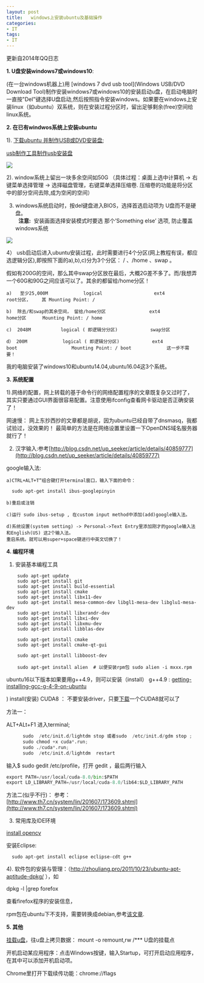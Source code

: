 ```yaml
---
layout: post
title:   windows上安装ubuntu及基础操作
categories:
- IT
tags:
- IT
---
```


更新自2014年QQ日志 

**1. U盘安装windows7或windows10**:

(在一台windows机器上)用 [windows 7 dvd usb tool](Windows USB/DVD Download Tool)制作安装windows7或windows10的安装启动u盘，在启动电脑时一直按"Del"键选择U盘启动,然后按照指令安装windows。如果要在windows上安装linux（如ubuntu）双系统，则在安装过程分区时，留出足够剩余(free)空间给linux系统。

<!--more-->

**2. 在已有windwos系统上安装ubuntu** 

1). [下载ubuntu 并制作USB或DVD安装盘](http://howtoubuntu.org/how-to-install-ubuntu-14-04-trusty-tahr);

[usb制作工具制作usb安装盘](https://help.ubuntu.com/community/Installation/FromUSBStickQuick)  
   
![](http://s5.51cto.com/wyfs02/M00/27/6B/wKioL1Ny1O2gFAIHAACh9GlDXUo023.jpg) 

    
2). window系统上留出一块多余空间如50G （具体过程：桌面上选中计算机 -> 右键菜单选择管理 -> 选择磁盘管理，右键菜单选择压缩卷. 压缩卷的功能是将分区中的部分空间去除,成为空闲的空间） 
   
3)  windows系统启动时，按del键盘进入BIOS，选择首选启动项为 U盘而不是硬盘。  
   
 **注意:**  安装画面选择安装模式时要选 那个’Something else’ 选项, 防止覆盖windows系统


![](https://assets.ubuntu.com/v1/b42312cd-download-desktop-install-ubuntu-desktop_4.jpg)
  
4） usb启动后进入ubuntu安装过程，此时需要进行4个分区(网上教程有误，都应选逻辑分区),即按照下面的a),b),c)分为3个分区： / 、/home 、swap 。
      

假如有200G的空间，那么其中swap分区放在最后，大概2G差不多了。而/我想弄一个60G和90G之间应该可以了。其余的都留给/home分区！

```
a)   至少25,000M             logical                   ext4                 root分区，    其 Mounting Point: /      
        
b)  除去/和swap的其余空间， 留给/home分区                ext4                  home分区      Mounting Point: / home
         
c)  2048M           logical ( 即逻辑分分区)            swap分区      
         
d） 200M             logical ( 即逻辑分分区)            ext4                  boot                    Mounting Point: / boot             这一步不需要！
```

 我的电脑安装了windows10和ubuntu14.04,ubuntu16.04这3个系统。

**3. 系统配置** 

 1).网络的配置，网上转载的基于命令行的网络配置程序的文章既复杂又过时了，其实只要通过GUI界面很容易配置。注意使用ifconfig查看网卡驱动是否正确安装了！

 网速慢： 网上东抄西抄的文章都是胡说，因为ubuntu已经自带了dnsmasq，我都试验过，没效果的！ 最简单的方法是在网络设置里设置一下OpenDNS域名服务器就行了！

 2) 汉字输入:参考[http://blog.csdn.net/up_seeker/article/details/40859777](http://blog.csdn.net/up_seeker/article/details/40859777)

 google输入法:

    a)CTRL+ALT+T“组合键打开terminal窗口，输入下面的命令：

      sudo apt-get install ibus-googlepinyin

    b)重启或注销     

    c)运行 sudo ibus-setup , 在custom input method中添加(add)google输入法。

    d)系统设置(system setting) -> Personal->Text Entry里添加刚才的google输入法和English(US) 这2个输入法。
    重启系统。就可以用super+space键进行中英文切换了！
 
  
**4. 编程环境**

1)  安装基本编程工具

```
    sudo apt-get update    
    sudo apt-get install git
    sudo apt-get install build-essential
    sudo apt-get install cmake
    sudo apt-get install libx11-dev
    sudo apt-get install mesa-common-dev libgl1-mesa-dev libglu1-mesa-dev
    sudo apt-get install libxrandr-dev
    sudo apt-get install libxi-dev
    sudo apt-get install libxmu-dev
    sudo apt-get install libblas-dev

    sudo apt-get install cmake
    sudo apt-get install cmake-qt-gui

    sudo apt-get install libboost-dev 

    sudo apt-get install alien  # 以便安装rpm包 sudo alien -i mxxx.rpm
```

ubuntu16以下版本如果要用g++4.9，则可以安装（install） g++4.9 : 
[getting-installing-gcc-g-4-9-on-ubuntu](http://askubuntu.com/questions/428198/getting-installing-gcc-g-4-9-on-ubuntu)

) install(安装)  CUDA8 ：
不要安装driver，只要[下载](https://developer.nvidia.com/cuda-downloads)一个CUDA8就可以了
    
方法一：

ALT+ALt+F1 进入terminal;

```python
      sudo  /etc/init.d/lightdm stop 或者sudo  /etc/init.d/gdm stop ; 
      sudo chmod +x cuda*.run;
      sudo ./cuda*.run; 
      sudo  /etc/init.d/lightdm  restart  
```

输入$ sudo gedit /etc/profile，打开 gedit ，最后两行输入

```python
export PATH=/usr/local/cuda-8.0/bin:$PATH
export LD_LIBRARY_PATH=/usr/local/cuda-8.0/lib64:$LD_LIBRARY_PATH

```

方法二(似乎不行)：
参考：[http://www.th7.cn/system/lin/201607/173609.shtml](http://www.th7.cn/system/lin/201607/173609.shtml)

3) 常用库及IDE环境

 [install opencv](http://milq.github.io/install-opencv-ubuntu-debian/)
  
  安装Eclipse:
```  
  sudo apt-get install eclipse eclipse-cdt g++
```  

4). 软件包的安装与管理：（http://zhouliang.pro/2011/10/23/ubuntu-apt-aptitude-dpkg/ ），如 

  dpkg -l |grep forefox 

  查看firefox程序的安装信息，

 rpm包在ubuntu下不支持，需要转换成debian,参考[该文章](http://superuser.com/questions/607493/rpm-should-not-be-used-directly-install-rpm-packages).

**5. 其他**

[挂载u盘](http://jingyan.baidu.com/article/f0062228dc2aa6fbd3f0c8ec.html)，往u盘上拷贝数据： mount -o remount,rw /*** U盘的挂载点

开机启动某应用程序：点击Windows按键，输入Startup，可打开启动应用程序，在其中可以添加开机启动项。

Chrome里打开下载续传功能：chrome://flags
